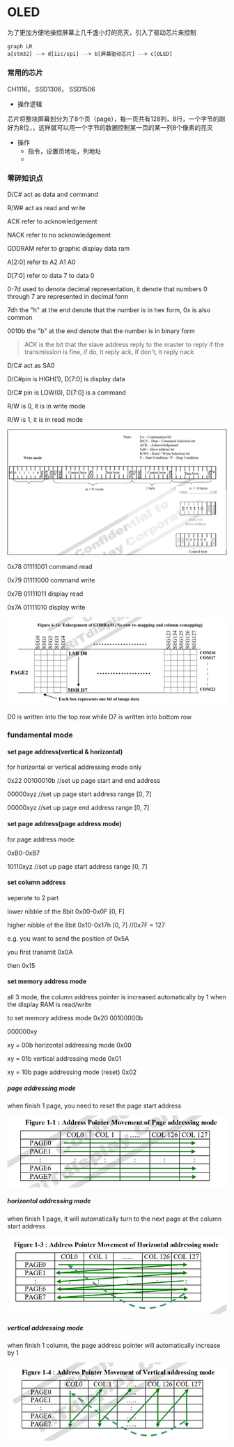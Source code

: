 # OLED

为了更加方便地操控屏幕上几千盏小灯的亮灭，引入了驱动芯片来控制

```mermaid
graph LR
a[stm32] --> d[iic/spi] --> b[屏幕驱动芯片] --> c[OLED]
```

### 常用的芯片

CH1116， SSD1306， SSD1506

* 操作逻辑

芯片将整块屏幕划分为了8个页（page），每一页共有128列，8行，一个字节的刚好为8位，，这样就可以用一个字节的数据控制某一页的某一列8个像素的亮灭

* 操作
	* 指令，设置页地址，列地址
	* 

### 零碎知识点

D/C# act as data and command

R/W# act as read and write

ACK refer to acknowledgement

NACK refer to no acknowledgement

GDDRAM refer to graphic display data ram

A[2:0] refer to A2 A1 A0

D[7:0] refer to data 7 to data 0

0-7d used to denote decimal representation, it denote that numbers 0 through 7 are represented in decimal form

7dh the "h" at the end denote that the number is in hex form, 0x is also common

0010b the "b" at the end denote that the number is in binary form



> ACK is the bit that the slave address reply to the master to reply if the transmission is fine, if do, it reply ack, if don't, it reply nack

D/C# act as SA0

D/C#pin is HIGH(1), D[7:0] is display data

D/C# pin is LOW(0), D[7:0] is a command

R/W is 0, it is in write mode

R/W is 1, it is in read mode

![image-20240124122138347](.assets/image-20240124122138347.png)

0x78 01111001 command read

0x79 01111000 command write

0x7B 01111011 display read

0x7A 01111010 display write

![image-20240124123000441](.assets/image-20240124123000441.png)

D0 is written into the top row while D7 is written into bottom row

### fundamental mode

#### set page address(vertical & horizontal)

for horizontal or vertical addressing mode only

0x22 00100010b //set up page start and end address

00000xyz //set up page start address range [0, 7]

00000xyz //set up page end address range [0, 7]

#### set page address(page address mode)

for page address mode

0xB0-0xB7

10110xyz //set up page start address range [0, 7]

#### set column address

seperate to 2 part

lower nibble of the 8bit 0x00-0x0F [0, F]

higher nibble of the 8bit 0x10-0x17h [0, 7] //0x7F = 127 

e.g. you want to send the position of 0x5A

you first transmit 0x0A

then 0x15

#### set memory address mode

all 3 mode, the column address pointer is increased automatically by 1 when the display RAM is read/write

to set memory address mode 0x20 00100000b

000000xy

xy = 00b horizontal addressing mode 0x00

xy = 01b vertical addressing mode 0x01

xy = 10b page addressing mode (reset) 0x02

##### page addressing mode

when finish 1 page, you need to reset the page start address

![image-20240124131632076](.assets/image-20240124131632076.png)

##### horizontal addressing mode

when finish 1 page, it will automatically turn to the next page at the column start address

![image-20240124131644833](.assets/image-20240124131644833.png)

##### vertical addressing mode

when finish 1 column, the page address pointer will automatically increase by 1

![image-20240124131744199](.assets/image-20240124131744199.png)